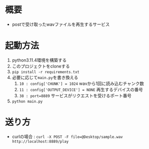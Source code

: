 # 概要
- postで受け取ったwavファイルを再生するサービス

# 起動方法
1. python3.11.4環境を構築する
2. このプロジェクトをcloneする
3. `pip install -r requirements.txt`
4. 必要に応じて`main.py`を書き換える
    1. `10 : config['CHUNK'] = 1024` wavから1回に読み込むチャンク数
    2. `11 : config['OUTPUT_DEVICE'] = NONE` 再生するデバイスの番号
    3. `38 : port=8889` サービスがリクエストを受けるポート番号
5. `python main.py`

# 送り方
- curlの場合 : `curl -X POST -F file=@Desktop/sample.wav http://localhost:8889/play`